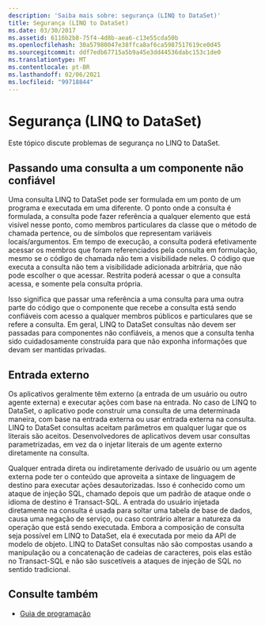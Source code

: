 ```yaml
---
description: 'Saiba mais sobre: segurança (LINQ to DataSet)'
title: Segurança (LINQ to DataSet)
ms.date: 03/30/2017
ms.assetid: 6116b2b8-75f4-4d8b-aea6-c13e55cda50b
ms.openlocfilehash: 30a57980047e38ffca8af6ca5987517619ce0d45
ms.sourcegitcommit: ddf7edb67715a5b9a45e3dd44536dabc153c1de0
ms.translationtype: MT
ms.contentlocale: pt-BR
ms.lasthandoff: 02/06/2021
ms.locfileid: "99718844"
---
```

# <a name="security-linq-to-dataset"></a>Segurança (LINQ to DataSet)

Este tópico discute problemas de segurança no LINQ to DataSet.  
  
## <a name="passing-a-query-to-an-untrusted-component"></a>Passando uma consulta a um componente não confiável  

 Uma consulta LINQ to DataSet pode ser formulada em um ponto de um programa e executada em uma diferente. O ponto onde a consulta é formulada, a consulta pode fazer referência a qualquer elemento que está visível nesse ponto, como membros particulares da classe que o método de chamada pertence, ou de símbolos que representam variáveis locais/argumentos. Em tempo de execução, a consulta poderá efetivamente acessar os membros que foram referenciados pela consulta em formulação, mesmo se o código de chamada não tem a visibilidade neles. O código que executa a consulta não tem a visibilidade adicionada arbitrária, que não pode escolher o que acessar. Restrita poderá acessar o que a consulta acessa, e somente pela consulta própria.  
  
 Isso significa que passar uma referência a uma consulta para uma outra parte do código que o componente que recebe a consulta está sendo confiáveis com acesso a qualquer membros públicos e particulares que se refere a consulta. Em geral, LINQ to DataSet consultas não devem ser passadas para componentes não confiáveis, a menos que a consulta tenha sido cuidadosamente construída para que não exponha informações que devam ser mantidas privadas.  
  
## <a name="external-input"></a>Entrada externo  

 Os aplicativos geralmente têm externo (a entrada de um usuário ou outro agente externa) e executar ações com base na entrada.  No caso de LINQ to DataSet, o aplicativo pode construir uma consulta de uma determinada maneira, com base na entrada externa ou usar entrada externa na consulta. LINQ to DataSet consultas aceitam parâmetros em qualquer lugar que os literais são aceitos. Desenvolvedores de aplicativos devem usar consultas parametrizadas, em vez da o injetar literais de um agente externo diretamente na consulta.  
  
 Qualquer entrada direta ou indiretamente derivado de usuário ou um agente externa pode ter o conteúdo que aproveita a sintaxe de linguagem de destino para executar ações desautorizadas. Isso é conhecido como um ataque de injeção SQL, chamado depois que um padrão de ataque onde o idioma de destino é Transact-SQL. A entrada do usuário injetada diretamente na consulta é usada para soltar uma tabela de base de dados, causa uma negação de serviço, ou caso contrário alterar a natureza da operação que está sendo executada. Embora a composição de consulta seja possível em LINQ to DataSet, ela é executada por meio da API de modelo de objeto. LINQ to DataSet consultas não são compostas usando a manipulação ou a concatenação de cadeias de caracteres, pois elas estão no Transact-SQL e não são suscetíveis a ataques de injeção de SQL no sentido tradicional.  
  
## <a name="see-also"></a>Consulte também

- [Guia de programação](programming-guide-linq-to-dataset.md)
